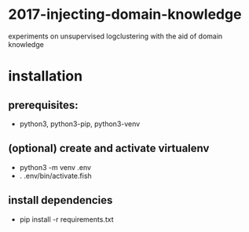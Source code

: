 # 2017-injecting-domain-knowledge
experiments on unsupervised logclustering with the aid of domain knowledge

# installation
## prerequisites:
* python3, python3-pip, python3-venv

## (optional) create and activate virtualenv
*  python3 -m venv .env
* . .env/bin/activate.fish

## install dependencies
* pip install -r requirements.txt
